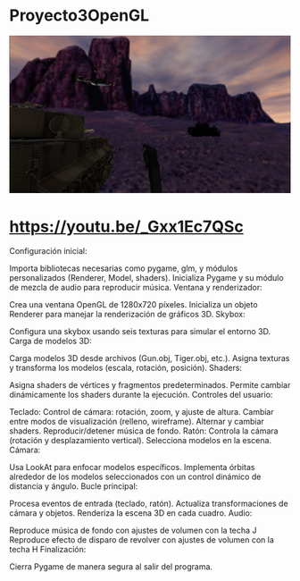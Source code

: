 # Proyecto3OpenGL
![imagen](https://github.com/EJGDLG/Proyecto3OpenGL/blob/ed2c49a0b4cfe6ed819342207c65ffb9e5581821/openGL.PNG)
# https://youtu.be/_Gxx1Ec7QSc
Configuración inicial:

Importa bibliotecas necesarias como pygame, glm, y módulos personalizados (Renderer, Model, shaders).
Inicializa Pygame y su módulo de mezcla de audio para reproducir música.
Ventana y renderizador:

Crea una ventana OpenGL de 1280x720 píxeles.
Inicializa un objeto Renderer para manejar la renderización de gráficos 3D.
Skybox:

Configura una skybox usando seis texturas para simular el entorno 3D.
Carga de modelos 3D:

Carga modelos 3D desde archivos (Gun.obj, Tiger.obj, etc.).
Asigna texturas y transforma los modelos (escala, rotación, posición).
Shaders:

Asigna shaders de vértices y fragmentos predeterminados.
Permite cambiar dinámicamente los shaders durante la ejecución.
Controles del usuario:

Teclado:
Control de cámara: rotación, zoom, y ajuste de altura.
Cambiar entre modos de visualización (relleno, wireframe).
Alternar y cambiar shaders.
Reproducir/detener música de fondo.
Ratón:
Controla la cámara (rotación y desplazamiento vertical).
Selecciona modelos en la escena.
Cámara:

Usa LookAt para enfocar modelos específicos.
Implementa órbitas alrededor de los modelos seleccionados con un control dinámico de distancia y ángulo.
Bucle principal:

Procesa eventos de entrada (teclado, ratón).
Actualiza transformaciones de cámara y objetos.
Renderiza la escena 3D en cada cuadro.
Audio:

Reproduce música de fondo con ajustes de volumen con la techa J
Reproduce efecto de disparo de revolver con ajustes de volumen con la techa H
Finalización:

Cierra Pygame de manera segura al salir del programa.
